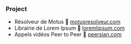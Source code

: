 ### Project

- Résolveur de Motus 🔗 [motusresolveur.com](motusresolveur.com)
- Librairie de Lorem Ipsum 🔗 [loremlipsum.com](loremlipsum.com)
- Appels vidéos Peer to Peer 🔗 [peersian.com](peersian.com)
